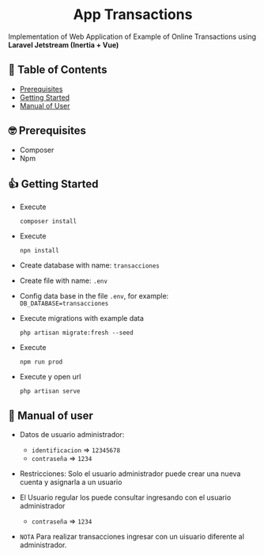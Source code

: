 <h1 align="center">App Transactions</h1>

<p>Implementation of Web Application of Example of Online Transactions using <strong>Laravel Jetstream (Inertia + Vue)</strong></p>

## 📝 Table of Contents

- [Prerequisites](#prerequisites)
- [Getting Started](#getting_started)
- [Manual of User](#manual_user)

## 🤓 Prerequisites <a name = "prerequisites"></a>

- Composer
- Npm

## 👍 Getting Started <a name = "getting_started"></a>

- Execute
    ```
    composer install
    ```

- Execute
    ```
    npn install
    ```

- Create database with name: `transacciones`

- Create file with name: `.env`

- Config data base in the file `.env`, for example: `DB_DATABASE=transacciones`

- Execute migrations with example data
    ```
    php artisan migrate:fresh --seed
    ```

- Execute 
    ```
    npm run prod
    ```

- Execute y open url 
    ```
    php artisan serve
    ```

## 📖 Manual of user

- Datos de usuario administrador: 
    - `identificacion` => `12345678`
    - `contraseña` => `1234`

- Restricciones: Solo el usuario administrador puede crear una nueva cuenta y asignarla a un usuario

- El Usuario regular los puede consultar ingresando con el usuario administrador
    - `contraseña` => `1234`

- `NOTA` Para realizar transacciones ingresar con un uisuario diferente al administrador.